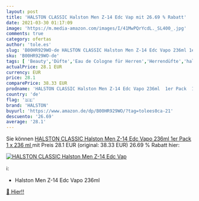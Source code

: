 ```yaml
---
layout: post
title: 'HALSTON CLASSIC Halston Men Z-14 Edc Vap mit 26.69 % Rabatt'
date: 2021-03-30 01:17:09
image: 'https://m.media-amazon.com/images/I/41MwPQrYcdL._SL400_.jpg'
comments: true
category: ofertas
author: 'tole.es'
slug: 'B00HR929WO-de HALSTON CLASSIC Halston Men Z-14 Edc Vapo 236ml 1er Pack 1...'
sku: 'B00HR929WO-de'
tags: [ 'Beauty','Düfte','Eau de Cologne für Herren','Herrendüfte','halston', ]
actualPrice: 28.1 EUR
currency: EUR
price: 28.1
comparePrice: 38.33 EUR
prodname: 'HALSTON CLASSIC Halston Men Z-14 Edc Vapo 236ml  1er Pack  1 x 236 ml '
country: 'de'
flag: '🇩🇪'
brand: 'HALSTON'
buyurl: 'https://www.amazon.de/dp/B00HR929WO/?tag=tolees0ca-21'
descuento: '26.69'
average: '28.1'
---
```


Sie können [HALSTON CLASSIC Halston Men Z-14 Edc Vapo 236ml  1er Pack  1 x 236 ml ](https://www.amazon.de/dp/B00HR929WO/?tag=tolees0ca-21) mit Preis 28.1 EUR (original: 38.33 EUR) 26.69 % Rabatt hier:

[![HALSTON CLASSIC Halston Men Z-14 Edc Vap](https://m.media-amazon.com/images/I/41MwPQrYcdL._SL400_.jpg)](https://www.amazon.de/dp/B00HR929WO/?tag=tolees0ca-21)

ℹ️:

- Halston Men Z-14 Edc Vapo 236ml

[🛒 Hier!!](https://www.amazon.de/dp/B00HR929WO/?tag=tolees0ca-21)
